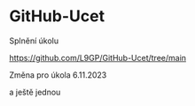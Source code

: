 # GitHub-Ucet
Splnění úkolu

https://github.com/L9GP/GitHub-Ucet/tree/main

Změna pro úkola 6.11.2023

a ještě jednou
